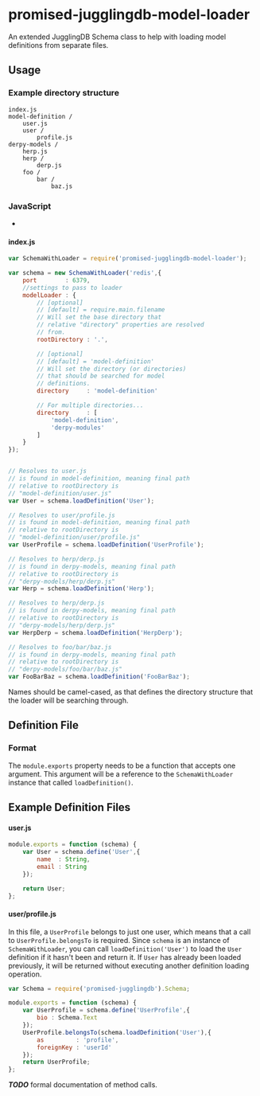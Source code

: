 promised-jugglingdb-model-loader
=======================

An extended JugglingDB Schema class to help with loading model definitions from separate files.

## Usage
### Example directory structure
```
index.js
model-definition /
    user.js
    user /
        profile.js
derpy-models /
    herp.js
    herp /
        derp.js
    foo /
        bar /
            baz.js
```
### JavaScript
-
#### index.js
```javascript
var SchemaWithLoader = require('promised-jugglingdb-model-loader');

var schema = new SchemaWithLoader('redis',{
    port        : 6379,
    //settings to pass to loader
    modelLoader : {
        // [optional]
        // [default] = require.main.filename
        // Will set the base directory that
        // relative "directory" properties are resolved
        // from.
        rootDirectory : '.',

        // [optional]
        // [default] = 'model-definition'
        // Will set the directory (or directories)
        // that should be searched for model
        // definitions.
        directory     : 'model-definition'

        // For multiple directories...
        directory     : [
            'model-definition',
            'derpy-modules'
        ]
    }
});


// Resolves to user.js
// is found in model-definition, meaning final path
// relative to rootDirectory is
// "model-definition/user.js"
var User = schema.loadDefinition('User');

// Resolves to user/profile.js
// is found in model-definition, meaning final path
// relative to rootDirectory is
// "model-definition/user/profile.js"
var UserProfile = schema.loadDefinition('UserProfile');

// Resolves to herp/derp.js
// is found in derpy-models, meaning final path
// relative to rootDirectory is
// "derpy-models/herp/derp.js"
var Herp = schema.loadDefinition('Herp');

// Resolves to herp/derp.js
// is found in derpy-models, meaning final path
// relative to rootDirectory is
// "derpy-models/herp/derp.js"
var HerpDerp = schema.loadDefinition('HerpDerp');

// Resolves to foo/bar/baz.js
// is found in derpy-models, meaning final path
// relative to rootDirectory is
// "derpy-models/foo/bar/baz.js"
var FooBarBaz = schema.loadDefinition('FooBarBaz');
```

Names should be camel-cased, as that defines the directory structure that the loader will be searching through.

## Definition File
### Format

The ```module.exports``` property needs to be a function that accepts one argument. This argument will be a reference to the ```SchemaWithLoader``` instance that called ```loadDefinition()```.


## Example Definition Files
#### user.js

```javascript
module.exports = function (schema) {
    var User = schema.define('User',{
        name  : String,
        email : String
    });

    return User;
};
```

#### user/profile.js

In this file, a ```UserProfile``` belongs to just one user, which means that a call to ```UserProfile.belongsTo``` is required. Since ```schema``` is an instance of ```SchemaWithLoader```, you can call ```loadDefinition('User')``` to load the ```User``` definition if it hasn't been and return it. If ```User``` has already been loaded previously, it will be returned without executing another definition loading operation.

```javascript
var Schema = require('promised-jugglingdb').Schema;

module.exports = function (schema) {
    var UserProfile = schema.define('UserProfile',{
        bio : Schema.Text
    });
    UserProfile.belongsTo(schema.loadDefinition('User'),{
        as         : 'profile',
        foreignKey : 'userId'
    });
    return UserProfile;
};
```

***TODO*** formal documentation of method calls.
